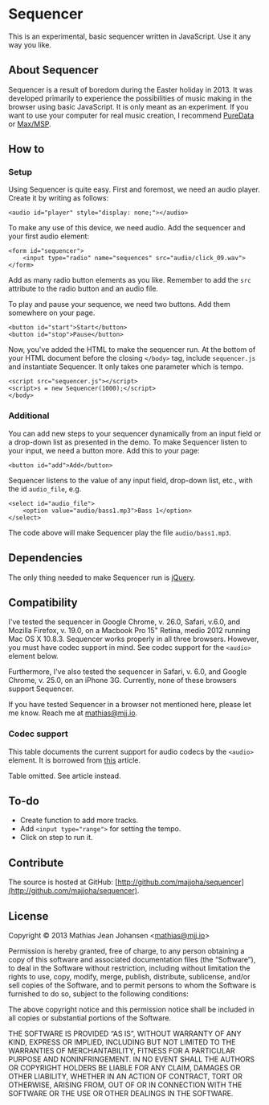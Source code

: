 # Sequencer

This is an experimental, basic sequencer written in JavaScript. Use it any way you like.

## About Sequencer

Sequencer is a result of boredom during the Easter holiday in 2013. It was developed primarily to experience the possibilities of music making in the browser using basic JavaScript. It is only meant as an experiment. If you want to use your computer for real music creation, I recommend [PureData][1] or [Max/MSP][2].

## How to

### Setup

Using Sequencer is quite easy. First and foremost, we need an audio player. Create it by writing as follows:

	<audio id="player" style="display: none;"></audio>

To make any use of this device, we need audio. Add the sequencer and your first audio element:

	<form id="sequencer">
		<input type="radio" name="sequences" src="audio/click_09.wav">
	</form>

Add as many radio button elements as you like. Remember to add the `src` attribute to the radio button and an audio file.

To play and pause your sequence, we need two buttons. Add them somewhere on your page.

	<button id="start">Start</button>
	<button id="stop">Pause</button>

Now, you've added the HTML to make the sequencer run. At the bottom of your HTML document before the closing `</body>` tag, include `sequencer.js` and instantiate Sequencer. It only takes one parameter which is tempo.

	<script src="sequencer.js"></script>
	<script>s = new Sequencer(1000);</script>
	</body>    

### Additional 

You can add new steps to your sequencer dynamically from an input field or a drop-down list as presented in the demo. To make Sequencer listen to your input, we need a button more. Add this to your page:

	<button id="add">Add</button>

Sequencer listens to the value of any input field, drop-down list, etc., with the id `audio_file`, e.g.

	<select id="audio_file">
		<option value="audio/bass1.mp3">Bass 1</option>
	</select>

The code above will make Sequencer play the file `audio/bass1.mp3`.

## Dependencies

The only thing needed to make Sequencer run is [jQuery][3].

## Compatibility

I've tested the sequencer in Google Chrome, v. 26.0, Safari, v.6.0, and Mozilla Firefox, v. 19.0, on a Macbook Pro 15" Retina, medio 2012 running Mac OS X 10.8.3. Sequencer works properly in all three browsers. However, you must have codec support in mind. See codec support for the `<audio>` element below.

Furthermore, I've also tested the sequencer in Safari, v. 6.0, and Google Chrome, v. 25.0, on an iPhone 3G. Currently, none of these browsers support Sequencer.

If you have tested Sequencer in a browser not mentioned here, please let me know. Reach me at [mathias@mjj.io][4].

### Codec support

This table documents the current support for audio codecs by the `<audio>` element. It is borrowed from [this][5] article.

Table omitted. See article instead.

## To-do

*   Create function to add more tracks.
*   Add `<input type="range">` for setting the tempo.
*   Click on step to run it.

## Contribute

The source is hosted at GitHub: [http://github.com/majjoha/sequencer](http://github.com/majjoha/sequencer).

## License

Copyright © 2013 Mathias Jean Johansen <<mathias@mjj.io>>

Permission is hereby granted, free of charge, to any person obtaining a copy of this software and associated documentation files (the “Software”), to deal in the Software without restriction, including without limitation the rights to use, copy, modify, merge, publish, distribute, sublicense, and/or sell copies of the Software, and to permit persons to whom the Software is furnished to do so, subject to the following conditions:

The above copyright notice and this permission notice shall be included in all copies or substantial portions of the Software.

THE SOFTWARE IS PROVIDED “AS IS”, WITHOUT WARRANTY OF ANY KIND, EXPRESS OR IMPLIED, INCLUDING BUT NOT LIMITED TO THE WARRANTIES OF MERCHANTABILITY, FITNESS FOR A PARTICULAR PURPOSE AND NONINFRINGEMENT. IN NO EVENT SHALL THE AUTHORS OR COPYRIGHT HOLDERS BE LIABLE FOR ANY CLAIM, DAMAGES OR OTHER LIABILITY, WHETHER IN AN ACTION OF CONTRACT, TORT OR OTHERWISE, ARISING FROM, OUT OF OR IN CONNECTION WITH THE SOFTWARE OR THE USE OR OTHER DEALINGS IN THE SOFTWARE.

 [1]: http://puredata.info/
 [2]: http://cycling74.com/products/max/
 [3]: http://jquery.com/
 [4]: mailto:mathias%40mjj.io
 [5]: https://en.wikipedia.org/wiki/HTML5_Audio